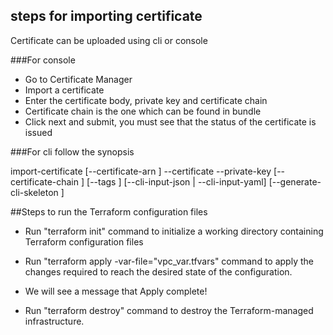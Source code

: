 ## steps for importing certificate

Certificate can be uploaded using cli or console

###For console 
- Go to Certificate Manager
- Import a certificate
- Enter the certificate body, private key and certificate chain
- Certificate chain is the one which can be found in bundle
- Click next and submit, you must see that the status of the certificate is issued

###For cli follow the synopsis

 import-certificate
[--certificate-arn <value>]
--certificate <value>
--private-key <value>
[--certificate-chain <value>]
[--tags <value>]
[--cli-input-json | --cli-input-yaml]
[--generate-cli-skeleton <value>]

##Steps to run the Terraform configuration files
- Run "terraform init" command to initialize a working directory containing Terraform configuration files

- Run "terraform apply -var-file="vpc_var.tfvars" command to apply the changes required to reach the desired state of the configuration.
 
- We will see a message that Apply complete! 

- Run "terraform destroy" command to destroy the Terraform-managed infrastructure.